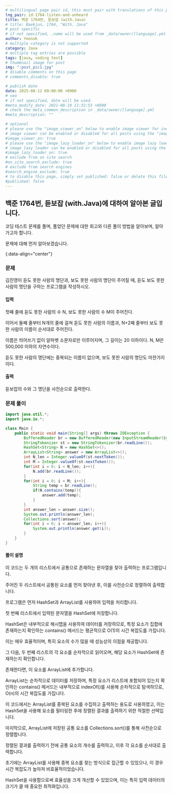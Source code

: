 ```yaml
---
# multilingual page pair id, this must pair with translations of this page. (This name must be unique)
lng_pair: id-1764-listen-and-unheard
title: 백준 1764번, 듣보잡 (with.Java)
# title: Baekjun, 1764, "With. Java"
# post specific
# if not specified, .name will be used from _data/owner/[language].yml
author: Yeonuk
# multiple category is not supported
category: Java
# multiple tag entries are possible
tags: [java, coding test]
# thumbnail image for post
img: ":post_pic1.jpg"
# disable comments on this page
# comments_disable: true

# publish date
date: 2025-08-12 09:00:00 +0900
# seo
# if not specified, date will be used.
#meta_modify_date: 2021-08-10 11:32:53 +0900
# check the meta_common_description in _data/owner/[language].yml
#meta_description: ""

# optional
# please use the "image_viewer_on" below to enable image viewer for individual pages or posts (_posts/ or [language]/_posts folders).
# image viewer can be enabled or disabled for all posts using the "image_viewer_posts: true" setting in _data/conf/main.yml.
#image_viewer_on: true
# please use the "image_lazy_loader_on" below to enable image lazy loader for individual pages or posts (_posts/ or [language]/_posts folders).
# image lazy loader can be enabled or disabled for all posts using the "image_lazy_loader_posts: true" setting in _data/conf/main.yml.
#image_lazy_loader_on: true
# exclude from on site search
#on_site_search_exclude: true
# exclude from search engines
#search_engine_exclude: true
# to disable this page, simply set published: false or delete this file
#published: false
---
```


<!-- outline-start -->

## 백준 1764번, 듣보잡 (with.Java)에 대하여 알아본 글입니다.

코딩 테스트 문제를 풀며, 풀었던 문제에 대한 회고와 다른 풀이 방법을 알아보며, 알아가고자 합니다.

문제에 대해 먼저 알아보겠습니다.

{:data-align="center"}

<!-- outline-end -->

### 문제

김진영이 듣도 못한 사람의 명단과, 보도 못한 사람의 명단이 주어질 때, 듣도 보도 못한 사람의 명단을 구하는 프로그램을 작성하시오.

#### 입력

첫째 줄에 듣도 못한 사람의 수 N, 보도 못한 사람의 수 M이 주어진다.

이어서 둘째 줄부터 N개의 줄에 걸쳐 듣도 못한 사람의 이름과, N+2째 줄부터 보도 못한 사람의 이름이 순서대로 주어진다.

이름은 띄어쓰기 없이 알파벳 소문자로만 이루어지며, 그 길이는 20 이하이다. N, M은 500,000 이하의 자연수이다.

듣도 못한 사람의 명단에는 중복되는 이름이 없으며, 보도 못한 사람의 명단도 마찬가지이다.

#### 출력

듣보잡의 수와 그 명단을 사전순으로 출력한다.

### 문제 풀이

```java
import java.util.*;
import java.io.*;

class Main {
    public static void main(String[] args) throws IOException {
        BufferedReader br = new BufferedReader(new InputStreamReader(System.in));
        StringTokenizer st = new StringTokenizer(br.readLine());
        HashSet<String> N = new HashSet<>();
        ArrayList<String> answer = new ArrayList<>();
        int N_len = Integer.valueOf(st.nextToken());
        int M = Integer.valueOf(st.nextToken());
        for(int i = 0; i < N_len; i++){
            N.add(br.readLine());
        }
        for(int i = 0; i < M; i++){
            String temp = br.readLine();
            if(N.contains(temp)){
                answer.add(temp);
            }
        }
        int answer_len = answer.size();
        System.out.println(answer_len);
        Collections.sort(answer);
        for(int i = 0; i < answer_len; i++){
            System.out.println(answer.get(i));
        }
    }
}
```

#### 풀이 설명

이 코드는 두 개의 리스트에서 공통으로 존재하는 문자열을 찾아 출력하는 프로그램입니다.

주어진 두 리스트에서 공통된 요소를 먼저 찾아낸 후, 이를 사전순으로 정렬하여 출력합니다.

프로그램은 먼저 HashSet과 ArrayList를 사용하여 입력을 처리합니다.

첫 번째 리스트에서 입력된 문자열을 HashSet에 저장합니다.

HashSet은 내부적으로 해시맵을 사용하여 데이터를 저장하므로, 특정 요소가 집합에 존재하는지 확인하는 contains() 메서드는 평균적으로 O(1)의 시간 복잡도를 가집니다.

이는 매우 효율적이며, 특히 요소의 수가 많을 때 성능상의 이점을 제공합니다.

그 다음, 두 번째 리스트의 각 요소를 순차적으로 읽어오며, 해당 요소가 HashSet에 존재하는지 확인합니다.

존재한다면, 이 요소를 ArrayList에 추가합니다.

ArrayList는 순차적으로 데이터를 저장하며, 특정 요소가 리스트에 포함되어 있는지 확인하는 contains() 메서드는 내부적으로 indexOf()를 사용해 순차적으로 탐색하므로, O(n)의 시간 복잡도를 가집니다.

이 코드에서는 ArrayList를 중복된 요소를 수집하고 출력하는 용도로 사용하였고, 이는 HashSet을 사용해 요소를 필터링한 후에 정렬된 결과를 출력하기 위한 적절한 선택입니다.

마지막으로, ArrayList에 저장된 공통 요소를 Collections.sort()를 통해 사전순으로 정렬합니다.

정렬된 결과를 출력하기 전에 공통 요소의 개수를 출력하고, 이후 각 요소를 순서대로 출력합니다.

초기에는 ArrayList를 사용해 중복 요소를 찾는 방식으로 접근할 수 있었으나, 이 경우 시간 복잡도가 높아져 비효율적이었습니다.

HashSet을 사용함으로써 효율성을 크게 개선할 수 있었으며, 이는 특히 입력 데이터의 크기가 클 때 중요한 최적화입니다.
